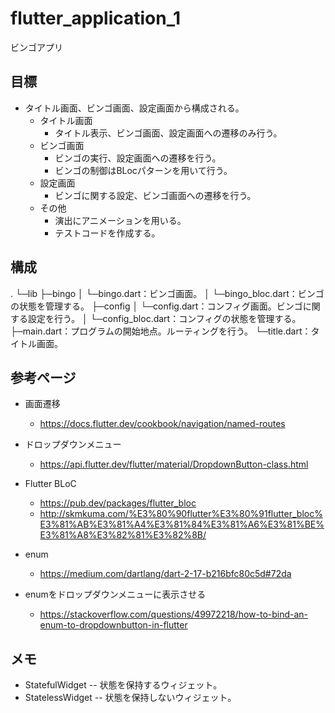 # flutter_application_1

ビンゴアプリ

## 目標

- タイトル画面、ビンゴ画面、設定画面から構成される。
    - タイトル画面
        - タイトル表示、ビンゴ画面、設定画面への遷移のみ行う。
    - ビンゴ画面
        - ビンゴの実行、設定画面への遷移を行う。
        - ビンゴの制御はBLocパターンを用いて行う。
    - 設定画面
        - ビンゴに関する設定、ビンゴ画面への遷移を行う。
    - その他
        - 演出にアニメーションを用いる。
        - テストコードを作成する。

## 構成

.
└─lib
   ├─bingo
   │   └─bingo.dart：ビンゴ画面。
   │   └─bingo_bloc.dart：ビンゴの状態を管理する。
   ├─config
   │   └─config.dart：コンフィグ画面。ビンゴに関する設定を行う。
   │   └─config_bloc.dart：コンフィグの状態を管理する。
   ├─main.dart：プログラムの開始地点。ルーティングを行う。
   └─title.dart：タイトル画面。

## 参考ページ

- 画面遷移
    - https://docs.flutter.dev/cookbook/navigation/named-routes

- ドロップダウンメニュー
    - https://api.flutter.dev/flutter/material/DropdownButton-class.html

- Flutter BLoC
    - https://pub.dev/packages/flutter_bloc
    - http://skmkuma.com/%E3%80%90flutter%E3%80%91flutter_bloc%E3%81%AB%E3%81%A4%E3%81%84%E3%81%A6%E3%81%BE%E3%81%A8%E3%82%81%E3%82%8B/

- enum
    - https://medium.com/dartlang/dart-2-17-b216bfc80c5d#72da

- enumをドロップダウンメニューに表示させる
    - https://stackoverflow.com/questions/49972218/how-to-bind-an-enum-to-dropdownbutton-in-flutter
## メモ

- StatefulWidget
    -- 状態を保持するウィジェット。
- StatelessWidget
    -- 状態を保持しないウィジェット。